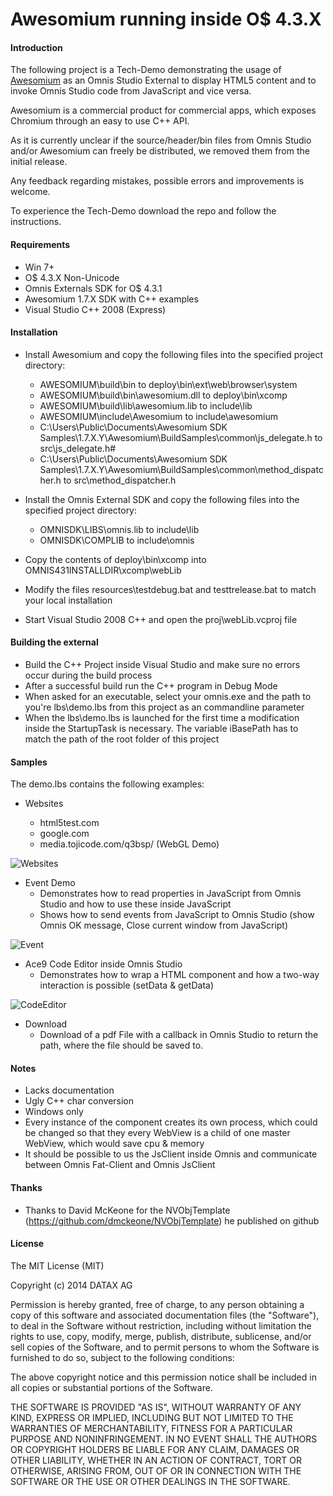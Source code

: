 Awesomium running inside O$ 4.3.X
=======================

#### Introduction

The following project is a Tech-Demo demonstrating the usage of [Awesomium](http://awesomium.com/) as an Omnis Studio External to display HTML5 content and to invoke Omnis Studio code from JavaScript and vice versa.

Awesomium is a commercial product for commercial apps, which exposes Chromium through an easy to use C++ API.

As it is currently unclear if the source/header/bin files from Omnis Studio and/or Awesomium can freely be distributed, we removed them from the initial release.

Any feedback regarding mistakes, possible errors and improvements is welcome.

To experience the Tech-Demo download the repo and follow the instructions.

#### Requirements

+ Win 7+
+ O$ 4.3.X Non-Unicode
+ Omnis Externals SDK for O$ 4.3.1
+ Awesomium 1.7.X SDK with C++ examples
+ Visual Studio C++ 2008 (Express)

#### Installation

+ Install Awesomium and copy the following files into the specified project directory:
    * AWESOMIUM\build\bin to deploy\bin\ext\web\browser\system
    * AWESOMIUM\build\bin\awesomium.dll to deploy\bin\xcomp
    * AWESOMIUM\build\lib\awesomium.lib to include\lib
    * AWESOMIUM\include\Awesomium to include\awesomium
    * C:\Users\Public\Documents\Awesomium SDK Samples\1.7.X.Y\Awesomium\BuildSamples\common\js_delegate.h to src\js_delegate.h#
    * C:\Users\Public\Documents\Awesomium SDK Samples\1.7.X.Y\Awesomium\BuildSamples\common\method_dispatcher.h to src\method_dispatcher.h
    

+ Install the Omnis External SDK and copy the following files into the specified project directory:
    * OMNISDK\LIBS\omnis.lib to include\lib
    * OMNISDK\COMPLIB to include\omnis

+ Copy the contents of deploy\bin\xcomp into OMNIS431INSTALLDIR\xcomp\webLib
+ Modify the files resources\testdebug.bat and testtrelease.bat to match your local installation
+ Start Visual Studio 2008 C++ and open the proj\webLib.vcproj file

#### Building the external

+ Build the C++ Project inside Visual Studio and make sure no errors occur during the build process
+ After a successful build run the C++ program in Debug Mode
+ When asked for an executable, select your omnis.exe and the path to you're lbs\demo.lbs from this project as an commandline parameter
+ When the lbs\demo.lbs is launched for the first time a modification inside the StartupTask is necessary. The variable iBasePath has to match the path of the root folder of this project

#### Samples

The demo.lbs contains the following examples:

+ Websites

    + html5test.com
    + google.com
    + media.tojicode.com/q3bsp/ (WebGL Demo)

![Websites](resources/screenshot-1.png?raw=true "Websites")

+ Event Demo
    * Demonstrates how to read properties in JavaScript from Omnis Studio and how to use these inside JavaScript
    * Shows how to send events from JavaScript to Omnis Studio (show Omnis OK message, Close current window from JavaScript)

![Event](resources/screenshot-2.png?raw=true "Event")

+ Ace9 Code Editor inside Omnis Studio
    * Demonstrates how to wrap a HTML component and how a two-way interaction is possible (setData & getData)

![CodeEditor](resources/screenshot-3.png?raw=true "CodeEditor")

+ Download 
	* Download of a pdf File with a callback in Omnis Studio to return the path, where the file should be saved to.

#### Notes

+ Lacks documentation
+ Ugly C++ char conversion
+ Windows only
+ Every instance of the component creates its own process, which could be changed so that they every WebView is a child of one master WebView, which would save cpu & memory
+ It should be possible to us the JsClient inside Omnis and communicate between Omnis Fat-Client and Omnis JsClient

#### Thanks

+ Thanks to David McKeone for the NVObjTemplate (https://github.com/dmckeone/NVObjTemplate) he published on github

#### License

The MIT License (MIT)

Copyright (c) 2014 DATAX AG

Permission is hereby granted, free of charge, to any person obtaining a copy
of this software and associated documentation files (the "Software"), to deal
in the Software without restriction, including without limitation the rights
to use, copy, modify, merge, publish, distribute, sublicense, and/or sell
copies of the Software, and to permit persons to whom the Software is
furnished to do so, subject to the following conditions:

The above copyright notice and this permission notice shall be included in all
copies or substantial portions of the Software.

THE SOFTWARE IS PROVIDED "AS IS", WITHOUT WARRANTY OF ANY KIND, EXPRESS OR
IMPLIED, INCLUDING BUT NOT LIMITED TO THE WARRANTIES OF MERCHANTABILITY,
FITNESS FOR A PARTICULAR PURPOSE AND NONINFRINGEMENT. IN NO EVENT SHALL THE
AUTHORS OR COPYRIGHT HOLDERS BE LIABLE FOR ANY CLAIM, DAMAGES OR OTHER
LIABILITY, WHETHER IN AN ACTION OF CONTRACT, TORT OR OTHERWISE, ARISING FROM,
OUT OF OR IN CONNECTION WITH THE SOFTWARE OR THE USE OR OTHER DEALINGS IN THE
SOFTWARE.